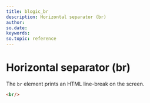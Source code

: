 ```yaml
---
title: blogic_br
description: Horizontal separator (br)
author:
so.date:
keywords:
so.topic: reference
---
```


# Horizontal separator (br)

The `br` element prints an HTML line-break on the screen.

```html
<br/>
```
